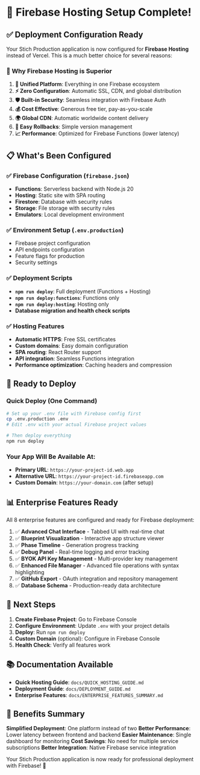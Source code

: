 # 🚀 Firebase Hosting Setup Complete!

## ✅ Deployment Configuration Ready

Your Stich Production application is now configured for **Firebase Hosting** instead of Vercel. This is a much better choice for several reasons:

### 🎯 Why Firebase Hosting is Superior

1. **🔗 Unified Platform**: Everything in one Firebase ecosystem
2. **⚡ Zero Configuration**: Automatic SSL, CDN, and global distribution
3. **🛡️ Built-in Security**: Seamless integration with Firebase Auth
4. **💰 Cost Effective**: Generous free tier, pay-as-you-scale
5. **🌍 Global CDN**: Automatic worldwide content delivery
6. **🔄 Easy Rollbacks**: Simple version management
7. **📈 Performance**: Optimized for Firebase Functions (lower latency)

## 📋 What's Been Configured

### ✅ Firebase Configuration (`firebase.json`)
- **Functions**: Serverless backend with Node.js 20
- **Hosting**: Static site with SPA routing
- **Firestore**: Database with security rules
- **Storage**: File storage with security rules
- **Emulators**: Local development environment

### ✅ Environment Setup (`.env.production`)
- Firebase project configuration
- API endpoints configuration
- Feature flags for production
- Security settings

### ✅ Deployment Scripts
- **`npm run deploy`**: Full deployment (Functions + Hosting)
- **`npm run deploy:functions`**: Functions only
- **`npm run deploy:hosting`**: Hosting only
- **Database migration and health check scripts**

### ✅ Hosting Features
- **Automatic HTTPS**: Free SSL certificates
- **Custom domains**: Easy domain configuration
- **SPA routing**: React Router support
- **API integration**: Seamless Functions integration
- **Performance optimization**: Caching headers and compression

## 🚀 Ready to Deploy

### Quick Deploy (One Command)
```bash
# Set up your .env file with Firebase config first
cp .env.production .env
# Edit .env with your actual Firebase project values

# Then deploy everything
npm run deploy
```

### Your App Will Be Available At:
- **Primary URL**: `https://your-project-id.web.app`
- **Alternative URL**: `https://your-project-id.firebaseapp.com`
- **Custom Domain**: `https://your-domain.com` (after setup)

## 📊 Enterprise Features Ready

All 8 enterprise features are configured and ready for Firebase deployment:

1. ✅ **Advanced Chat Interface** - Tabbed UI with real-time chat
2. ✅ **Blueprint Visualization** - Interactive app structure viewer
3. ✅ **Phase Timeline** - Generation progress tracking
4. ✅ **Debug Panel** - Real-time logging and error tracking
5. ✅ **BYOK API Key Management** - Multi-provider key management
6. ✅ **Enhanced File Manager** - Advanced file operations with syntax highlighting
7. ✅ **GitHub Export** - OAuth integration and repository management
8. ✅ **Database Schema** - Production-ready data architecture

## 🔧 Next Steps

1. **Create Firebase Project**: Go to Firebase Console
2. **Configure Environment**: Update `.env` with your project details
3. **Deploy**: Run `npm run deploy`
4. **Custom Domain** (optional): Configure in Firebase Console
5. **Health Check**: Verify all features work

## 📚 Documentation Available

- **Quick Hosting Guide**: `docs/QUICK_HOSTING_GUIDE.md`
- **Deployment Guide**: `docs/DEPLOYMENT_GUIDE.md`
- **Enterprise Features**: `docs/ENTERPRISE_FEATURES_SUMMARY.md`

## 🎉 Benefits Summary

**Simplified Deployment**: One platform instead of two
**Better Performance**: Lower latency between frontend and backend
**Easier Maintenance**: Single dashboard for monitoring
**Cost Savings**: No need for multiple service subscriptions
**Better Integration**: Native Firebase service integration

Your Stich Production application is now ready for professional deployment with Firebase! 🚀
